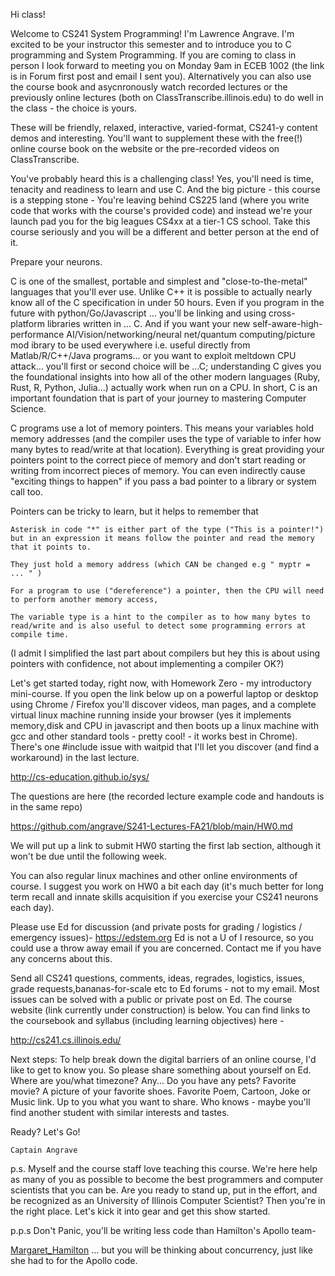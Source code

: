 Hi class!

Welcome to CS241 System Programming! I'm Lawrence Angrave. I'm excited to be your instructor this semester and to introduce you to C programming and System Programming. If you are coming to class in person I look forward to meeting you on Monday 9am in ECEB 1002 (the link is in Forum first post and email I sent you).
Alternatively you can also use the course book and asycnronously watch recorded lectures or the previously online lectures (both on ClassTranscribe.illinois.edu) to do well in the class - the choice is yours.

These will be friendly, relaxed, interactive, varied-format, CS241-y content demos and interesting. You'll want to supplement these with the free(!) online course book on the website or the pre-recorded videos on ClassTranscribe. 

You've probably heard this is a challenging class! Yes, you'll need is time, tenacity and readiness to learn and use C. And the big picture - this course is a stepping stone - You're leaving behind CS225 land (where you write code that works with the course's provided code) and instead we're your launch pad you for the big leagues CS4xx at a tier-1 CS school. Take this course seriously and you will be a different and better person at the end of it.

Prepare your neurons.

C is one of the smallest, portable and simplest and "close-to-the-metal" languages that you'll ever use. Unlike C++ it is possible to actually nearly know all of the C specification in under 50 hours. Even if you program in the future with python/Go/Javascript ... you'll be linking and using cross-platform libraries written in ... C. And if you want your new self-aware-high-performance AI/Vision/networking/neural net/quantum computing/picture mod ibrary to be used everywhere i.e. useful directly from Matlab/R/C++/Java programs... or you want to exploit meltdown CPU attack... you'll first or second choice will be ...C; understanding C gives you the foundational insights into how all of the other modern languages (Ruby, Rust, R, Python, Julia...) actually work when run on a CPU. In short, C is an important foundation that is part of your journey to mastering Computer Science.

C programs use a lot of memory pointers. This means your variables hold memory addresses (and the compiler uses the type of variable to infer how many bytes to read/write at that location). Everything is great providing your pointers point to the correct piece of memory and don't start reading or writing from incorrect pieces of memory. You can even indirectly cause "exciting things to happen" if you pass a bad pointer to a library or system call too.

Pointers can be tricky to learn, but it helps to remember that

    Asterisk in code "*" is either part of the type ("This is a pointer!") but in an expression it means follow the pointer and read the memory that it points to.

    They just hold a memory address (which CAN be changed e.g " myptr = ... " )

    For a program to use ("dereference") a pointer, then the CPU will need to perform another memory access,

    The variable type is a hint to the compiler as to how many bytes to read/write and is also useful to detect some programming errors at compile time.

(I admit I simplified the last part about compilers but hey this is about using pointers with confidence, not about implementing a compiler OK?)

Let's get started today, right now, with Homework Zero - my introductory mini-course. If you open the link below up on a powerful laptop or desktop using Chrome / Firefox you'll discover videos, man pages, and a complete virtual linux machine running inside your browser (yes it implements memory,disk and CPU in javascript and then boots up a linux machine with gcc and other standard tools - pretty cool! - it works best in Chrome). There's one #include issue with waitpid that I'll let you discover (and find a workaround) in the last lecture.

http://cs-education.github.io/sys/

The questions are here (the recorded lecture example code and handouts is in the same repo)

https://github.com/angrave/S241-Lectures-FA21/blob/main/HW0.md

We will put up a link to submit HW0 starting the first lab section, although it won't be due until the following week.

You can also regular linux machines and other online environments of course. I suggest you work on HW0 a bit each day (it's much better for long term recall and innate skills acquisition if you exercise your CS241 neurons each day).

Please use Ed for discussion (and private posts for grading / logistics / emergency issues)- https://edstem.org Ed is not a U of I resource, so you could use a throw away email if you are concerned. Contact me if you have any concerns about this.

Send all CS241 questions, comments, ideas, regrades, logistics, issues, grade requests,bananas-for-scale etc to Ed forums - not to my email. Most issues can be solved with a public or private post on Ed. The course website (link currently under construction) is below. You can find links to the coursebook and syllabus (including learning objectives) here -

http://cs241.cs.illinois.edu/

Next steps: To help break down the digital barriers of an online course, I'd like to get to know you. So please share something about yourself on Ed. Where are you/what timezone? Any... Do you have any pets? Favorite movie? A picture of your favorite shoes. Favorite Poem, Cartoon, Joke or Music link. Up to you what you want to share. Who knows - maybe you'll find another student with similar interests and tastes.

Ready? Let's Go!

    Captain Angrave

p.s. Myself and the course staff love teaching this course. We're here help as many of you as possible to become the best programmers and computer scientists that you can be. Are you ready to stand up, put in the effort, and be recognized as an University of Illinois Computer Scientist? Then you're in the right place. Let's kick it into gear and get this show started.

p.p.s Don't Panic, you'll be writing less code than Hamilton's Apollo team-

[Margaret_Hamilton](https://en.wikipedia.org/wiki/Margaret_Hamilton_\(scientist\)) ... but you will be thinking about concurrency, just like she had to for the Apollo code.
